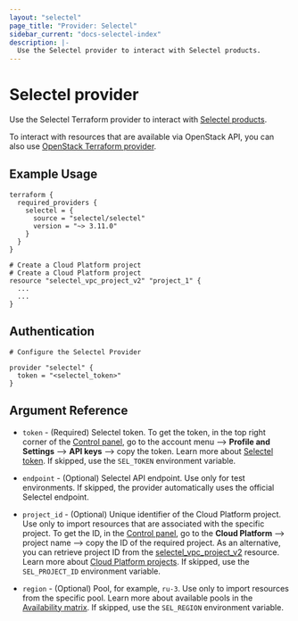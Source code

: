 ```yaml
---
layout: "selectel"
page_title: "Provider: Selectel"
sidebar_current: "docs-selectel-index"
description: |-
  Use the Selectel provider to interact with Selectel products.
---
```


# Selectel provider

Use the Selectel Terraform provider to interact with [Selectel products](https://docs.selectel.ru/).

To interact with resources that are available via OpenStack API, you can also use [OpenStack Terraform provider](https://registry.terraform.io/providers/terraform-provider-openstack/openstack/latest).

## Example Usage

```hcl
terraform {
  required_providers {
    selectel = {
      source = "selectel/selectel"
      version = "~> 3.11.0"
    }
  }
}

# Create a Cloud Platform project
# Create a Cloud Platform project
resource "selectel_vpc_project_v2" "project_1" {
  ...
  ...
}
```

## Authentication

```hcl
# Configure the Selectel Provider

provider "selectel" {
  token = "<selectel_token>"
}
```

## Argument Reference

* `token` - (Required) Selectel token. To get the token, in the top right corner of the [Control panel](https://my.selectel.ru/profile/apikeys), go to the account menu ⟶ **Profile and Settings** ⟶ **API keys** ⟶ copy the token. Learn more about [Selectel token](https://developers.selectel.ru/docs/control-panel/authorization/#получить-токен-selectel). If skipped, use the `SEL_TOKEN` environment variable.

* `endpoint` - (Optional) Selectel API endpoint. Use only for test environments. If skipped, the provider automatically uses the official Selectel endpoint.

* `project_id` - (Optional) Unique identifier of the Cloud Platform project. Use only to import resources that are associated with the specific project. To get the ID, in the [Control panel](https://my.selectel.ru/vpc/), go to the **Cloud Platform** ⟶ project name ⟶ copy the ID of the required project. As an alternative, you can retrieve project ID from the [selectel_vpc_project_v2](https://registry.terraform.io/providers/selectel/selectel/latest/docs/resources/vpc_project_v2) resource. Learn more about [Cloud Platform projects](https://docs.selectel.ru/cloud/servers/about/projects/). If skipped, use the `SEL_PROJECT_ID` environment variable. 

* `region` - (Optional) Pool, for example, `ru-3`. Use only to import resources from the specific pool. Learn more about available pools in the [Availability matrix](https://docs.selectel.ru/control-panel-actions/availability-matrix/). If skipped, use the `SEL_REGION` environment variable.
